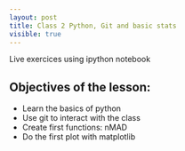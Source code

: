 ```yaml
---
layout: post
title: Class 2 Python, Git and basic stats
visible: true
---
```


<!--This will be shown in the main page-->
<div class="message">
  Live exercices using ipython notebook
</div>
  
## Objectives of the lesson:


* Learn the basics of python
* Use git to interact with the class
* Create first functions: nMAD
* Do the first plot with matplotlib

<!--more-->



